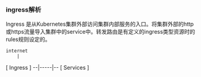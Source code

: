 ### ingress解析

Ingress 是从Kubernetes集群外部访问集群内部服务的入口。将集群外部的http或https流量导入集群中的service中。转发路由是有定义的ingress类型资源时的rules规则设定的。
    
    internet
        |
   [ Ingress ]
   --|-----|--
   [ Services ]
